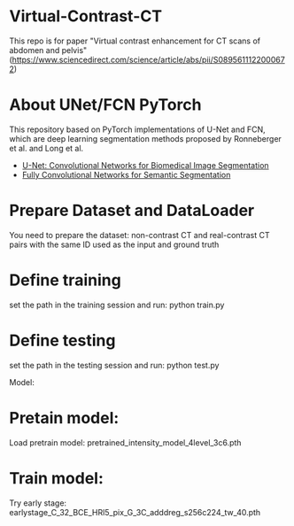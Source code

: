 # Virtual-Contrast-CT
This repo is for paper "Virtual contrast enhancement for CT scans of abdomen and pelvis" (https://www.sciencedirect.com/science/article/abs/pii/S0895611122000672)


# About UNet/FCN PyTorch

This repository based on PyTorch implementations of U-Net and FCN, which are deep learning segmentation methods proposed by Ronneberger et al. and Long et al.

- [U-Net: Convolutional Networks for Biomedical Image Segmentation](https://lmb.informatik.uni-freiburg.de/people/ronneber/u-net/)
- [Fully Convolutional Networks for Semantic Segmentation](https://people.eecs.berkeley.edu/~jonlong/long_shelhamer_fcn.pdf)


# Prepare Dataset and DataLoader


You need to prepare the dataset: non-contrast CT and real-contrast CT pairs with the same ID used as the input and ground truth


# Define training 

set the path in the training session and run:
python train.py



# Define testing
set the path in the testing session and run:
python test.py

Model: 
# Pretain model:
Load pretrain model: pretrained_intensity_model_4level_3c6.pth
# Train model:
Try early stage: earlystage_C_32_BCE_HRl5_pix_G_3C_adddreg_s256c224_tw_40.pth
